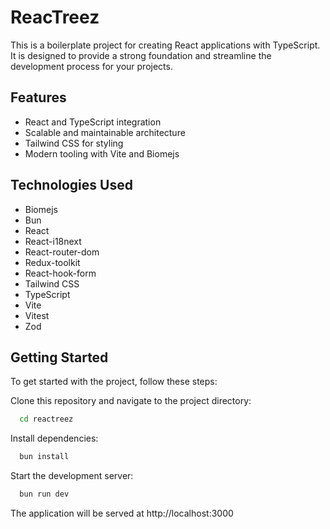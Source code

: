 # ReacTreez

This is a boilerplate project for creating React applications with TypeScript. It is designed to provide a strong foundation and streamline the development process for your projects.

## Features

- React and TypeScript integration
- Scalable and maintainable architecture
- Tailwind CSS for styling
- Modern tooling with Vite and Biomejs

## Technologies Used

- Biomejs
- Bun
- React
- React-i18next
- React-router-dom
- Redux-toolkit
- React-hook-form
- Tailwind CSS
- TypeScript
- Vite
- Vitest
- Zod

## Getting Started

To get started with the project, follow these steps:

Clone this repository and navigate to the project directory:

```bash
  cd reactreez
```

Install dependencies:

```bash
  bun install
```

Start the development server:

```bash
  bun run dev
```

The application will be served at http://localhost:3000
